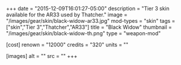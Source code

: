 +++
date = "2015-12-09T16:01:27-05:00"
description = "Tier 3 skin available for the AR33 used by Thatcher."
image = "/images/gear/skin/black-widow-ar33.jpg"
mod-types = "skin"
tags = ["skin","Tier 3","Thatcher","AR33"]
title = "Black Widow"
thumbnail = "/images/gear/skin/black-widow-th.png"
type = "weapon-mod"

[cost]
  renown = "12000"
  credits = "320"
  units = ""

[images]
  alt = ""
  src = ""
+++
